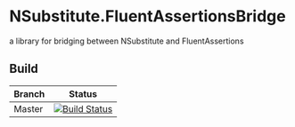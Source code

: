 # NSubstitute.FluentAssertionsBridge
a library for bridging between NSubstitute and FluentAssertions

## Build
| Branch | Status |
| ------ | ------ |
| Master | [![Build Status](https://dev.azure.com/papgroup/NSubstitute.FluentAssertionsBridge/_apis/build/status/PapGroup.NSubstitute.FluentAssertionsBridge?branchName=master)](https://dev.azure.com/papgroup/NSubstitute.FluentAssertionsBridge/_build/latest?definitionId=1&branchName=master) |